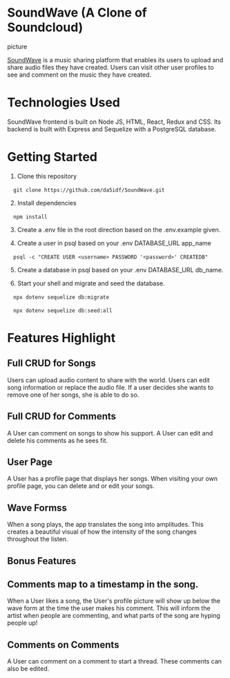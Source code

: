 # SoundWave (A Clone of Soundcloud)

picture

[SoundWave](https://soundwave-clone.herokuapp.com/) is a music sharing platform that enables its users to upload and share audio files they have created. Users can visit other user profiles to see and comment on the music they have created.

# Technologies Used

SoundWave frontend is built on Node JS, HTML, React, Redux and CSS. Its backend is built with Express and Sequelize with a PostgreSQL database.

# Getting Started

1. Clone this repository <br />

&ensp;&ensp;`git clone https://github.com/da5idf/SoundWave.git`

2. Install dependencies  <br />

&ensp;&ensp;`npm install`

3. Create a .env file in the root direction based on the .env.example given.  <br />

4. Create a user in psql based on your .env DATABASE_URL app_name   <br />

&ensp;&ensp;`psql -c "CREATE USER <username> PASSWORD '<password>' CREATEDB"`

5. Create a database in psql based on your .env DATABASE_URL db_name.  <br />

6. Start your shell and migrate and seed the database.   <br />

&ensp;&ensp;`npx dotenv sequelize db:migrate`   <br />

&ensp;&ensp;`npx dotenv sequelize db:seed:all`

# Features Highlight

## Full CRUD for Songs

Users can upload audio content to share with the world. Users can edit song information or replace the audio file. If a user decides she wants to remove one of her songs, she is able to do so. 

## Full CRUD for Comments

A User can comment on songs to show his support. A User can edit and delete his comments as he sees fit.

## User Page

A User has a profile page that displays her songs. When visiting your own profile page, you can delete and or edit your songs.

## Wave Formss

When a song plays, the app translates the song into amplitudes. This creates a beautiful visual of how the intensity of the song changes throughout the listen.

## Bonus Features

## Comments map to a timestamp in the song.

When a User likes a song, the User's profile picture will show up below the wave form at the time the user makes his comment. This will inform the artist when people are commenting, and what parts of the song are hyping people up!

## Comments on Comments

A User can comment on a comment to start a thread. These comments can also be edited.
